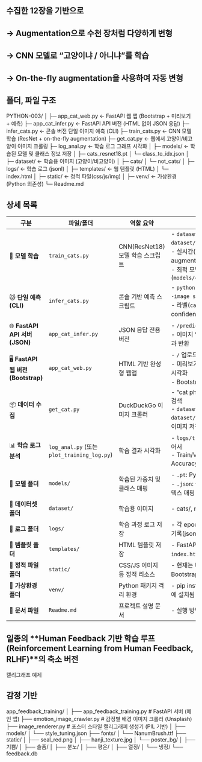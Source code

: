 ## 수집한 12장을 기반으로
## → Augmentation으로 수천 장처럼 다양하게 변형
## → CNN 모델로 “고양이냐 / 아니냐”를 학습
## → On-the-fly augmentation을 사용하여 자동 변형

## 폴더, 파일 구조
PYTHON-003/
│
├─ app_cat_web.py        ← FastAPI 웹 앱 (Bootstrap + 미리보기 + 예측)
├─ app_cat_infer.py      ← FastAPI API 버전 (HTML 없이 JSON 응답)
├─ infer_cats.py         ← 콘솔 버전 단일 이미지 예측 (CLI)
├─ train_cats.py         ← CNN 모델 학습 (ResNet + on-the-fly augmentation)
├─ get_cat.py            ← 웹에서 고양이/비고양이 이미지 크롤링
├─ log_anal.py           ← 학습 로그 그래프 시각화
│
├─ models/               ← 학습된 모델 및 클래스 정보 저장
│   ├─ cats_resnet18.pt
│   └─ class_to_idx.json
│
├─ dataset/              ← 학습용 이미지 (고양이/비고양이)
│   ├─ cats/
│   └─ not_cats/
│
├─ logs/                 ← 학습 로그 (jsonl)
│
├─ templates/            ← 웹 템플릿 (HTML)
│   └─ index.html
│
├─ static/               ← 정적 파일(css/js/img)
│
├─ venv/                 ← 가상환경 (Python 의존성)
└─ Readme.md

## 상세 목록

| 구분                              | 파일/폴더                                     | 역할 요약                    | 주요 기능                                                                                                                     |
| ------------------------------- | ----------------------------------------- | ------------------------ | ------------------------------------------------------------------------------------------------------------------------- |
| 🧠 **모델 학습**                    | `train_cats.py`                           | CNN(ResNet18) 모델 학습 스크립트 | - `dataset/cats` / `dataset/not_cats` 기반 학습<br>- 실시간(on-the-fly) augmentation 적용<br>- 최적 모델 저장(`models/cats_resnet18.pt`) |
| 🐱 **단일 예측 (CLI)**              | `infer_cats.py`                           | 콘솔 기반 예측 스크립트            | - `python infer_cats.py --image sample1.jpg` 실행<br>- 라벨(`cats` or `not_cats`)과 confidence 출력                              |
| 🌐 **FastAPI API 서버 (JSON)**    | `app_cat_infer.py`                        | JSON 응답 전용 버전            | - `/predict` 엔드포인트<br>- 이미지 업로드 → JSON 결과 반환                                                                              |
| 🖥 **FastAPI 웹 버전 (Bootstrap)** | `app_cat_web.py`                          | HTML 기반 완성형 웹앱           | - `/` 업로드 폼<br>- 미리보기 표시 + 예측 결과 시각화<br>- Bootstrap 디자인                                                                   |
| 📦 **데이터 수집**                   | `get_cat.py`                              | DuckDuckGo 이미지 크롤러       | - “cat photo” / “car photo” 검색<br>- `dataset/cats/`, `dataset/not_cats/` 폴더에 이미지 저장                                       |
| 📊 **학습 로그 분석**                 | `log_anal.py` (또는 `plot_training_log.py`) | 학습 결과 시각화                | - `logs/train_log.jsonl` 읽어서<br>- Train/Val Loss & Accuracy 그래프 출력                                                        |
| 🧩 **모델 폴더**                    | `models/`                                 | 학습된 가중치 및 클래스 매핑         | - `.pt`: PyTorch 모델 가중치<br>- `.json`: 클래스 이름 ↔ 인덱스 매핑                                                                     |
| 🐾 **데이터셋 폴더**                  | `dataset/`                                | 학습용 이미지                  | - cats/, not_cats/ 서브폴더                                                                                                   |
| 🧾 **로그 폴더**                    | `logs/`                                   | 학습 과정 로그 저장              | - 각 epoch의 손실, 정확도 기록(jsonl)                                                                                              |
| 🎨 **템플릿 폴더**                   | `templates/`                              | HTML 템플릿 저장              | - FastAPI가 렌더링하는 `index.html` (Jinja2 문법)                                                                                 |
| 🧱 **정적 파일 폴더**                 | `static/`                                 | CSS/JS 이미지 등 정적 리소스      | - 현재는 비어있지만 향후 Bootstrap 커스터마이징용                                                                                          |
| 🧮 **가상환경 폴더**                  | `venv/`                                   | Python 패키지 격리 환경         | - pip install 패키지들이 여기에 설치됨                                                                                               |
| 🧾 **문서 파일**                    | `Readme.md`                               | 프로젝트 설명 문서               | - 실행 방법, 환경 세팅 요약                                                                                                         |


## 일종의 **Human Feedback 기반 학습 루프 (Reinforcement Learning from Human Feedback, RLHF)**의 축소 버전
캘리그래프 예제


## 감정 기반
app_feedback_training/
│
├── app_feedback_training.py      # FastAPI 서버 (메인 앱)
├── emotion_image_crawler.py      # 감정별 배경 이미지 크롤러 (Unsplash)
├── image_renderer.py             # 포스터 스타일 캘리그래피 생성기 (PIL 기반)
│
├── models/
│   └── style_tuning.json
├── fonts/
│   └── NanumBrush.ttf
├── static/
│   ├── seal_red.png
│   ├── hanji_texture.jpg
│   └── poster_bg/
│       ├── 기쁨/
│       ├── 슬픔/
│       ├── 분노/
│       ├── 평온/
│       ├── 열정/
│       └── 냉정/
└── feedback.db
